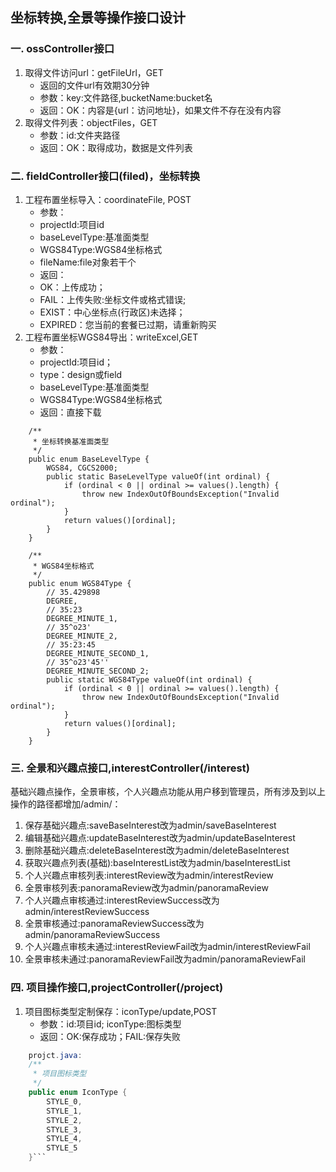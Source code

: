 ## 坐标转换,全景等操作接口设计
### 一. ossController接口
>
1. 取得文件访问url：getFileUrl，GET
    * 返回的文件url有效期30分钟
    * 参数：key:文件路径,bucketName:bucket名
    * 返回：OK：内容是{url：访问地址}，如果文件不存在没有内容
2. 取得文件列表：objectFiles，GET
    * 参数：id:文件夹路径
    * 返回：OK：取得成功，数据是文件列表

### 二. fieldController接口(filed)，坐标转换
>
1. 工程布置坐标导入：coordinateFile, POST
    * 参数：
    * projectId:项目id
    * baseLevelType:基准面类型
    * WGS84Type:WGS84坐标格式
    * fileName:file对象若干个
    * 返回：
    * OK：上传成功；
    * FAIL：上传失败:坐标文件或格式错误;
    * EXIST：中心坐标点(行政区)未选择；
    * EXPIRED：您当前的套餐已过期，请重新购买
2. 工程布置坐标WGS84导出：writeExcel,GET
    * 参数：
    * projectId:项目id；
    * type：design或field
    * baseLevelType:基准面类型
    * WGS84Type:WGS84坐标格式
    * 返回：直接下载

```
	/**
	 * 坐标转换基准面类型
	 */
	public enum BaseLevelType {
		WGS84, CGCS2000;
		public static BaseLevelType valueOf(int ordinal) {
			if (ordinal < 0 || ordinal >= values().length) {
				throw new IndexOutOfBoundsException("Invalid ordinal");
			}
			return values()[ordinal];
		}
	}

	/**
	 * WGS84坐标格式
	 */
	public enum WGS84Type {
		// 35.429898
		DEGREE,
		// 35:23
		DEGREE_MINUTE_1,
		// 35^o23'
		DEGREE_MINUTE_2,
		// 35:23:45
		DEGREE_MINUTE_SECOND_1,
		// 35^o23'45''
		DEGREE_MINUTE_SECOND_2;
		public static WGS84Type valueOf(int ordinal) {
			if (ordinal < 0 || ordinal >= values().length) {
				throw new IndexOutOfBoundsException("Invalid ordinal");
			}
			return values()[ordinal];
		}
	}

```

### 三. 全景和兴趣点接口,interestController(/interest)
基础兴趣点操作，全景审核，个人兴趣点功能从用户移到管理员，所有涉及到以上操作的路径都增加/admin/：
>
1. 保存基础兴趣点:saveBaseInterest改为admin/saveBaseInterest
2. 编辑基础兴趣点:updateBaseInterest改为admin/updateBaseInterest
3. 删除基础兴趣点:deleteBaseInterest改为admin/deleteBaseInterest
4. 获取兴趣点列表(基础):baseInterestList改为admin/baseInterestList
5. 个人兴趣点审核列表:interestReview改为admin/interestReview
6. 全景审核列表:panoramaReview改为admin/panoramaReview
7. 个人兴趣点审核通过:interestReviewSuccess改为admin/interestReviewSuccess
8. 全景审核通过:panoramaReviewSuccess改为admin/panoramaReviewSuccess
9. 个人兴趣点审核未通过:interestReviewFail改为admin/interestReviewFail
10. 全景审核未通过:panoramaReviewFail改为admin/panoramaReviewFail

### 四. 项目操作接口,projectController(/project)
> 
1. 项目图标类型定制保存：iconType/update,POST
    * 参数：id:项目id; iconType:图标类型
    * 返回：OK:保存成功；FAIL:保存失败

```java
    projct.java:
    /**
     * 项目图标类型
     */
    public enum IconType {
        STYLE_0,
        STYLE_1,
        STYLE_2,
        STYLE_3,
        STYLE_4,
        STYLE_5
    }```


